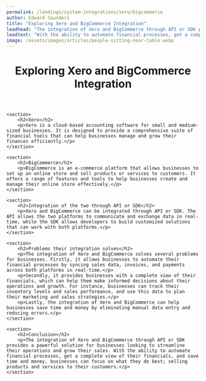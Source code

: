 ```yaml
---
permalink: /landings/system-integrations/xero/bigcommerce
author: Edward Saunders
title: "Exploring Xero and BigCommerce Integration"
leadhead: "The integration of Xero and BigCommerce through API or SDK provides a powerful solution for businesses looking to streamline their operations and grow their sales"
leadtext: "With the ability to automate financial processes, get a complete view of their financials, and save time and money, businesses can focus on what they do best; selling products and services to their customers."
image: /assets/images/articles/people-sitting-near-table.webp
---
```

<div class="arttext">
	<header>
		<h1>Exploring Xero and BigCommerce Integration</h1>
	</header>

	<section>
		<h2>Xero</h2>
		<p>Xero is a cloud-based accounting software for small and medium-sized businesses. It is designed to provide a comprehensive suite of financial tools that can help businesses manage and grow their finances efficiently.</p>
	</section>

	<section>
		<h2>BigCommerce</h2>
		<p>BigCommerce is an e-commerce platform that allows businesses to set up an online store and sell products or services to customers. It offers a range of features and tools to help businesses create and manage their online store effectively.</p>
	</section>

	<section>
		<h2>Integration of the two through API or SDK</h2>
		<p>Xero and BigCommerce can be integrated through API or SDK. The API allows the two platforms to communicate and exchange data in real-time, while the SDK allows developers to build customized solutions that can work with both platforms.</p>
	</section>

	<section>
		<h2>Problems their integration solves</h2>
		<p>The integration of Xero and BigCommerce solves several problems for businesses. Firstly, it allows businesses to automate their financial processes by syncing sales data, invoices, and payments across both platforms in real-time.</p>
		<p>Secondly, it provides businesses with a complete view of their financials, which can help them make informed decisions about their operations and growth. For instance, businesses can track their inventory levels and sales performance, and use this data to plan their marketing and sales strategies.</p>
		<p>Lastly, the integration of Xero and BigCommerce can help businesses save time and money by eliminating manual data entry and reducing errors.</p>
	</section>

	<section>
		<h2>Conclusion</h2>
		<p>The integration of Xero and BigCommerce through API or SDK provides a powerful solution for businesses looking to streamline their operations and grow their sales. With the ability to automate financial processes, get a complete view of their financials, and save time and money, businesses can focus on what they do best; selling products and services to their customers.</p>
	</section>

</div>